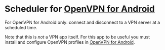 # Scheduler for [OpenVPN for Android](https://github.com/schwabe)

For OpenVPN for Android only: connect and disconnect to a VPN server at a scheduled time.

Note that this is *not* a VPN app itself. For this app to be useful
you must install and configure OpenVPN profiles in [OpenVPN for
Android](https://play.google.com/store/apps/details?id=de.blinkt.openvpn).
